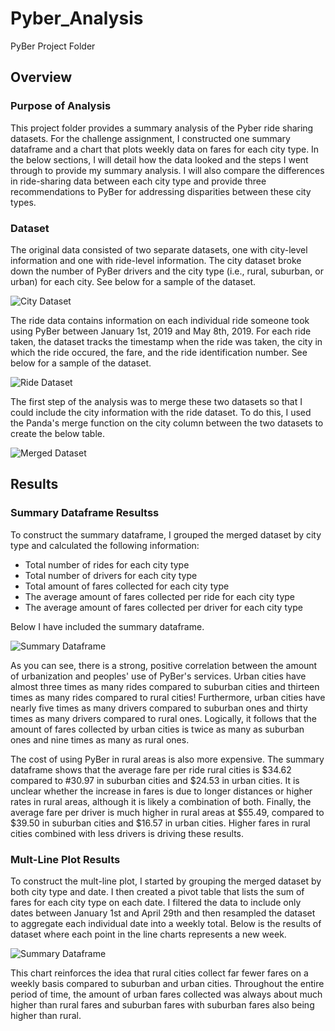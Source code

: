 # Pyber_Analysis
PyBer Project Folder
## Overview
### Purpose of Analysis
This project folder provides a summary analysis of the Pyber ride sharing datasets. For the challenge assignment, I constructed one summary dataframe and a chart that plots weekly data on fares for each city type. In the below sections, I will detail how the data looked and the steps I went through to provide my summary analysis. I will also compare the differences in ride-sharing data between each city type and provide three recommendations to PyBer for addressing disparities between these city types.
### Dataset
The original data consisted of two separate datasets, one with city-level information and one with ride-level information. The city dataset broke down the number of PyBer drivers and the city type (i.e., rural, suburban, or urban) for each city. See below for a sample of the dataset. 

![City Dataset](https://github.com/SethBoswell/PyBer_Analysis/blob/main/Resources/city_data.png)

The ride data contains information on each individual ride someone took using PyBer between January 1st, 2019 and May 8th, 2019. For each ride taken, the dataset tracks the timestamp when the ride was taken, the city in which the ride occured, the fare, and the ride identification number. See below for a sample of the dataset. 

![Ride Dataset](https://github.com/SethBoswell/PyBer_Analysis/blob/main/Resources/ride_data.png)

The first step of the analysis was to merge these two datasets so that I could include the city information with the ride dataset. To do this, I used the Panda's merge function 
on the city column between the two datasets to create the below table.

![Merged Dataset](https://github.com/SethBoswell/PyBer_Analysis/blob/main/Resources/merged_data.png)

## Results
### Summary Dataframe Resultss 
To construct the summary dataframe, I grouped the merged dataset by city type and calculated the following information:
- Total number of rides for each city type
- Total number of drivers for each city type
- Total amount of fares collected for each city type
- The average amount of fares collected per ride for each city type
- The average amount of fares collected per driver for each city type

Below I have included the summary dataframe.

![Summary Dataframe](https://github.com/SethBoswell/PyBer_Analysis/blob/main/Resources/PyBer_summary_dataframe.png)

As you can see, there is a strong, positive correlation between the amount of urbanization and peoples' use of PyBer's services. Urban cities have almost three times as many rides compared to suburban cities and thirteen times as many rides compared to rural cities! Furthermore, urban cities have nearly five times as many drivers compared to suburban ones and thirty times as many drivers compared to rural ones. Logically, it follows that the amount of fares collected by urban cities is twice as many as suburban ones and nine times as many as rural ones. 

The cost of using PyBer in rural areas is also more expensive. The summary dataframe shows that the average fare per ride rural cities is $34.62 compared to #30.97 in suburban cities and $24.53 in urban cities. It is unclear whether the increase in fares is due to longer distances or higher rates in rural areas, although it is likely a combination of both. Finally, the average fare per driver is much higher in rural areas at $55.49, compared to $39.50 in suburban cities and $16.57 in urban cities. Higher fares in rural cities combined with less drivers is driving these results.

### Mult-Line Plot Results
To construct the mult-line plot, I started by grouping the merged dataset by both city type and date. I then created a pivot table that lists the sum of fares for each city type on each date. I filtered the data to include only dates between January 1st and April 29th and then resampled the dataset to aggregate each individual date into a weekly total. Below is the results of dataset where each point in the line charts represents a new week. 

![Summary Dataframe](https://github.com/SethBoswell/PyBer_Analysis/blob/main/Analysis/PyBer_fare_summary.png)

This chart reinforces the idea that rural cities collect far fewer fares on a weekly basis compared to suburban and urban cities. Throughout the entire period of time, the amount of urban fares collected was always about much higher than rural fares and suburban fares with suburban fares also being higher than rural. 




